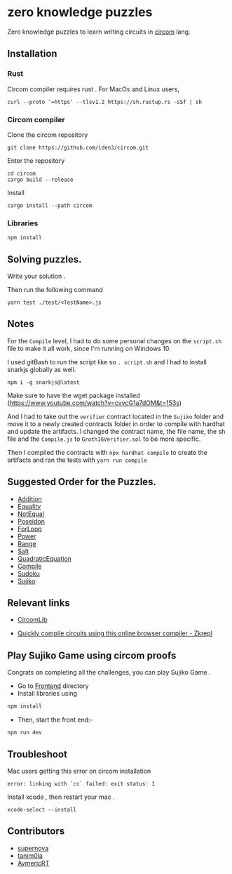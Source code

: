 # zero knowledge puzzles

Zero knowledge puzzles to learn writing circuits in [circom](https://docs.circom.io/) lang.

## Installation

### Rust

Circom compiler requires rust .
For MacOs and Linux users,

```
curl --proto '=https' --tlsv1.2 https://sh.rustup.rs -sSf | sh

```

### Circom compiler

Clone the circom repository

```
git clone https://github.com/iden3/circom.git
```

Enter the repository

```
cd circom
cargo build --release
```

Install

```
cargo install --path circom
```

### Libraries

```
npm install
```

## Solving puzzles.

Write your solution .

Then run the following command

```
yarn test ./test/<TestName>.js
```

## Notes

For the `Compile` level, I had to do some personal changes on the `script.sh` file to make it all work, since I'm running on Windows 10.

I used gitBash to run the script like so `. script.sh` and I had to install snarkjs globally as well.

```
npm i -g snarkjs@latest
```

Make sure to have the wget package installed (https://www.youtube.com/watch?v=cvvcG1a7dOM&t=153s)

And I had to take out the `verifier` contract located in the `Sujiko` folder and move it to a newly created contracts folder in order to compile with hardhat and update the artifacts.
I changed the contract name, the file name, the sh file and the `Compile.js` to `Groth16Verifier.sol` to be more specific.

Then I compiled the contracts with `npx hardhat compile` to create the artifacts and ran the tests with `yarn run compile`

## Suggested Order for the Puzzles.

-   [Addition](https://github.com/RareSkills/zero-knowledge-puzzles/tree/main/Addition)
-   [Equality](https://github.com/RareSkills/zero-knowledge-puzzles/tree/main/Equality)
-   [NotEqual](https://github.com/RareSkills/zero-knowledge-puzzles/tree/main/NotEqual)
-   [Poseidon](https://github.com/RareSkills/zero-knowledge-puzzles/tree/main/Poseidon)
-   [ForLoop](https://github.com/RareSkills/zero-knowledge-puzzles/tree/main/ForLoop)
-   [Power](https://github.com/RareSkills/zero-knowledge-puzzles/tree/main/Power)
-   [Range](https://github.com/RareSkills/zero-knowledge-puzzles/tree/main/Range)
-   [Salt](https://github.com/RareSkills/zero-knowledge-puzzles/tree/main/Salt)
-   [QuadraticEquation](https://github.com/RareSkills/zero-knowledge-puzzles/tree/main/QuadraticEquation)
-   [Compile](https://github.com/RareSkills/zero-knowledge-puzzles/tree/main/Compile)
-   [Sudoku](https://github.com/RareSkills/zero-knowledge-puzzles/tree/main/Sudoku)
-   [Sujiko](https://github.com/RareSkills/zero-knowledge-puzzles/tree/main/Sujiko)

## Relevant links

-   [CircomLib](https://github.com/iden3/circomlib)

-   [Quickly compile circuits using this online browser compiler - Zkrepl](https://zkrepl.dev)

## Play Sujiko Game using circom proofs

Congrats on completing all the challenges, you can play Sujiko Game .

-   Go to [Frontend](https://github.com/RareSkills/zero-knowledge-puzzles/tree/main/Sujiko/Frontend) directory
-   Install libraries using

```bash
npm install
```

-   Then, start the front end:-

```
npm run dev
```

## Troubleshoot

Mac users getting this error on circom installation

```
error: linking with `cc` failed: exit status: 1
```

Install xcode , then restart your mac .

```
xcode-select --install
```

## Contributors

-   [supernova](https://github.com/supernovahs)
-   [tanim0la](https://github.com/tanim0la)
-   [AymericRT](https://github.com/AymericRT)
